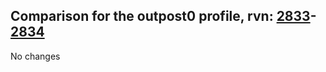 ## Comparison for the outpost0 profile, rvn: [2833](https://github.com/PRO100KatYT/FortniteProfileRevisions/tree/main/profiles/outpost0/2833%20outpost0.json)-[2834](https://github.com/PRO100KatYT/FortniteProfileRevisions/tree/main/profiles/outpost0/2834%20outpost0.json)

No changes
